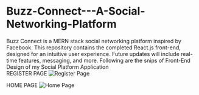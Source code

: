 # Buzz-Connect---A-Social-Networking-Platform
Buzz Connect is a MERN stack social networking platform inspired by Facebook. This repository contains the completed React.js front-end, designed for an intuitive user experience. Future updates will include real-time features, messaging, and more.
Following are the snips of Front-End Design of my Social Platform Application
<br>
REGISTER PAGE
![Register Page](https://github.com/user-attachments/assets/6c81dcff-d777-46fc-845f-b55b42ac7e42)

HOME PAGE
![Home Page](https://github.com/user-attachments/assets/a25749af-6d74-4611-b260-8390085ce573)

